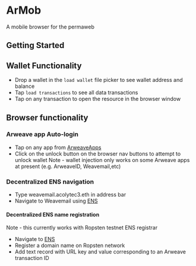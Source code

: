 # ArMob

A mobile browser for the permaweb

## Getting Started

## Wallet Functionality

* Drop a wallet in the `load wallet` file picker to see wallet address and balance
* Tap `load transactions` to see all data transactions
* Tap on any transaction to open the resource in the browser window

## Browser functionality

### Arweave app Auto-login

* Tap on any app from [ArweaveApps](https://arweaveapps.com)
* Click on the unlock button on the browser nav buttons to attempt to unlock wallet
Note - wallet injection only works on some Arweave apps at present (e.g. ArweaveID, Weavemail,etc)

### Decentralized ENS navigation

* Type weavemail.acolytec3.eth in address bar
* Navigate to Weavemail using [ENS](https://app.ens.domains)

#### Decentralized ENS name registration

Note - this currently works with Ropsten testnet ENS registrar

* Navigate to [ENS](https://app.ens.domains)
* Register a domain name on Ropsten network
* Add text record with URL key and value corresponding to an Arweave transaction ID